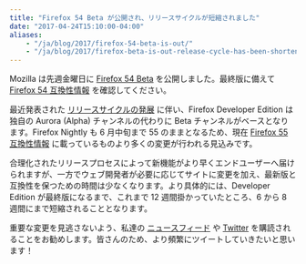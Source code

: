 ```yaml
---
title: "Firefox 54 Beta が公開され、リリースサイクルが短縮されました"
date: "2017-04-24T15:10:00-04:00"
aliases:
    - "/ja/blog/2017/firefox-54-beta-is-out/"
    - "/ja/blog/2017/firefox-beta-is-out-release-cycle-has-been-shortened/"
---
```

Mozilla は先週金曜日に [Firefox 54 Beta](https://www.mozilla.org/firefox/channel/desktop/) を公開しました。最終版に備えて [Firefox 54 互換性情報](https://www.fxsitecompat.com/ja/versions/54/) を確認してください。

最近発表された [リリースサイクルの発展](https://hacks.mozilla.org/2017/04/simplifying-firefox-release-channels/) に伴い、Firefox Developer Edition は独自の Aurora (Alpha) チャンネルの代わりに Beta チャンネルがベースとなります。Firefox Nightly も 6 月中旬まで 55 のままとなるため、現在 [Firefox 55 互換性情報](https://www.fxsitecompat.com/ja/versions/55/) に載っているものより多くの変更が行われる見込みです。

合理化されたリリースプロセスによって新機能がより早くエンドユーザーへ届けられますが、一方でウェブ開発者が必要に応じてサイトに変更を加え、最新版と互換性を保つための時間は少なくなります。より具体的には、Developer Edition が最終版になるまで、これまで 12 週間掛かっていたところ、6 から 8 週間にまで短縮されることとなります。

重要な変更を見逃さないよう、私達の [ニュースフィード](https://www.fxsitecompat.com/ja/index.xml) や [Twitter](https://twitter.com/FxSiteCompat) を購読されることをお勧めします。皆さんのため、より頻繁にツイートしていきたいと思います！
